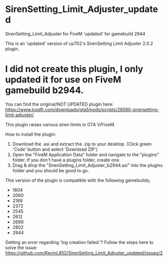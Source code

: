 # SirenSetting_Limit_Adjuster_updated
SirenSetting_Limit_Adjuster for FiveM 'updated' for gamebuild 2944

This is an 'updated' version of cp702's SirenSetting Limit Adjuster 2.0.2 plugin.

# I did not create this plugin, I only updated it for use on FiveM gamebuild b2944.
You can find the original/NOT UPDATED plugin here: https://www.lcpdfr.com/downloads/gta5mods/scripts/28560-sirensetting-limit-adjuster/

This plugin raises various siren limits in GTA V/FiveM.

How to install the plugin:
1. Download the .asi and extract the .zip to your desktop. (Click green 'Code' button and select 'Download ZIP')
2. Open the "FiveM Application Data" folder and navigate to the "plugins" folder. If you don't have a plugins folder, create one.
3. Drag & drop the "SirenSetting_Limit_Adjuster_b2944.asi" into the plugins folder and you should be good to go.


This version of the plugin is compatible with the following gamebuilds;
- 1604
- 2060
- 2189
- 2372
- 2545
- 2612
- 2699
- 2802
- 2944

Getting an error regarding 'log creation failed.'?
Follow the steps here to solve the issue: https://github.com/KevinL852/SirenSetting_Limit_Adjuster_updated/issues/2
